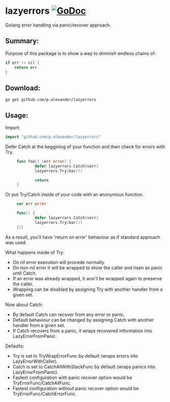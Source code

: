 # lazyerrors [![GoDoc](https://img.shields.io/badge/godoc-Reference-brightgreen.svg?style=flat)](https://godoc.org/github.com/p-alexander/lazyerrors)

Golang error handling via panic/recover approach.

## Summary:

Purpose of this package is to show a way to diminish endless chains of:

```go
if err != nil {
	return err
}
```

## Download:

`go get github.com/p-alexander/lazyerrors`

## Usage:

Import:

```go
import "github.com/p-alexander/lazyerrors"
```

 Defer Catch at the beggining of your function and then check for errors with Try.

```go
     func foo() (err error) {
             defer lazyerrors.Catch(&err)
             lazyerrors.Try(bar())

             return
     }
```

 Or put Try/Catch inside of your code with an anonymous function.

```go
     var err error

     func() {
             defer lazyerrors.Catch(&err)
             lazyerrors.Try(bar())
     }()
```

 As a result, you'll have 'return on error' behaviour as if standard approach was used.

 What happens inside of Try:
 - On nil error execution will procede normally.
 - On non-nil error it will be wrapped to show the caller and risen as panic until Catch.
 - If an error was already wrapped, it won't be wrapped again to preserve the caller.
 - Wrapping can be disabled by assigning Try with another handler from a given set.

 Now about Catch:
 - By default Catch can recover from any error or panic.
 - Default behaviour can be changed by assigning Catch with another handler from a given set.
 - If Catch recovers from a panic, it wraps recovered information into LazyErrorFromPanic.

 Defaults:
- Try is set to TryWrapErrorFunc by default (wraps errors into LazyErrorWithCaller).
- Catch is set to CatchAllWithStackFunc by default (wraps panics into LazyErrorFromPanic).
- Fastest configuration with panic recover option would be TryErrorFunc/CatchAllFunc.
- Fastest configuration without panic recover option would be TryErrorFunc/CatchErrorFunc.